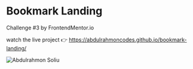 # Bookmark Landing

Challenge #3 by FrontendMentor.io

watch the live project 👉 https://abdulrahmoncodes.github.io/bookmark-landing/

![Abdulrahmon Soliu](https://repository-images.githubusercontent.com/264555856/956f4f80-97bb-11ea-92b3-a04f2395ab26)
